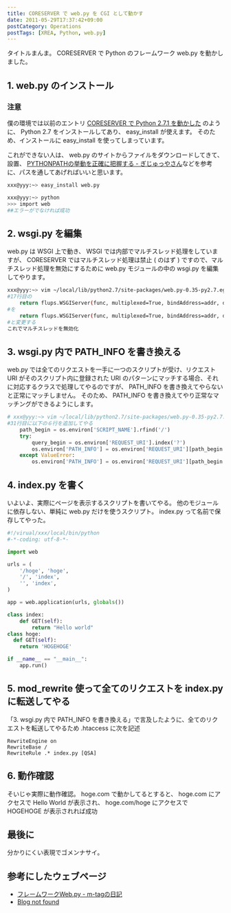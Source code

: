 ```yaml
---
title: CORESERVER で web.py を CGI として動かす
date: 2011-05-29T17:37:42+09:00
postCategory: Operations
postTags: [XREA, Python, web.py]
---
```


タイトルまんま。
CORESERVER で Python のフレームワーク web.py を動かしました。

## 1. web.py のインストール

### 注意

僕の環境では以前のエントリ [CORESERVER で Python 2.7.1 を動かした] のように、 Python 2.7 をインストールしてあり、 easy_install が使えます。
そのため、インストールに easy_install を使ってしまっています。

これができない人は、 web.py のサイトからファイルをダウンロードしてきて、設置、 [PYTHONPATHの挙動を正確に把握する - ぎじゅっやさん](http://hain.jp/index.php/tech-j/2008/01/21/PYTHONPATH)などを参考に、パスを通してあげればいいと思います。

```sh
xxx@yyy:~> easy_install web.py

xxx@yyy:~> python
>>> import web
##エラーがでなければ成功
```

## 2. wsgi.py を編集

web.py は WSGI 上で動き、 WSGI では内部でマルチスレッド処理をしていますが、 CORESERVER ではマルチスレッド処理は禁止 ( のはず ) ですので、マルチスレッド処理を無効にするために web.py モジュールの中の wsgi.py を編集してやります。

```sh
xxx@yyy:~> vim ~/local/lib/python2.7/site-packages/web.py-0.35-py2.7.egg/web/wsgi.py
#17行目の
    return flups.WSGIServer(func, multiplexed=True, bindAddress=addr, debug=False).run()
#を
    return flups.WSGIServer(func, multiplexed=True, bindAddress=addr, debug=False, maxSpare=0).run()
#と変更する
これでマルチスレッドを無効化
```

## 3. wsgi.py 内で PATH_INFO を書き換える

web.py では全てのリクエストを一手に一つのスクリプトが受け、リクエスト URI がそのスクリプト内に登録された URI のパターンにマッチする場合、それに対応するクラスで処理してやるのですが、 PATH_INFO を書き換えてやらないと正常にマッチしません。
そのため、 PATH_INFO を書き換えてやり正常なマッチングができるようにします。

```python
# xxx@yyy:~> vim ~/local/lib/python2.7/site-packages/web.py-0.35-py2.7.egg/web/wsgi.py
#31行目に以下の６行を追加してやる
    path_begin = os.environ['SCRIPT_NAME'].rfind('/')
    try:
        query_begin = os.environ['REQUEST_URI'].index('?')
        os.environ['PATH_INFO'] = os.environ['REQUEST_URI'][path_begin:query_begin]
    except ValueError:
        os.environ['PATH_INFO'] = os.environ['REQUEST_URI'][path_begin:]
```

## 4. index.py を書く

いよいよ、実際にページを表示するスクリプトを書いてやる。
他のモジュールに依存しない、単純に web.py だけを使うスクリプト。
index.py って名前で保存してやった。

```python
#!/virual/xxx/local/bin/python
#-*-coding: utf-8-*-

import web

urls = (
    '/hoge', 'hoge',
    '/', 'index',
    '', 'index',
)

app = web.application(urls, globals())

class index:
    def GET(self):
        return "Hello world"
class hoge:
  def GET(self):
    return 'HOGEHOGE'

if __name__ == "__main__":
    app.run()
```

## 5. mod_rewrite 使って全てのリクエストを index.py に転送してやる

「3. wsgi.py 内で PATH_INFO を書き換える」で言及したように、全てのリクエストを転送してやるため .htaccess に次を記述

```apacheconf
RewriteEngine on
RewriteBase /
RewriteRule .* index.py [QSA]
```

## 6. 動作確認

そいじゃ実際に動作確認。
hoge.com で動かしてるとすると、
hoge.com にアクセスで Hello World が表示され、
hoge.com/hoge にアクセスで HOGEHOGE が表示されれば成功

## 最後に

分かりにくい表現でゴメンナサイ。

## 参考にしたウェブページ

- [フレームワークWeb.py - m-tagの日記](http://d.hatena.ne.jp/m-tag/20091007/1254903609)
- [Blog not found](http://r0nb.blogspot.com/2010/02/webpy-03xweb.html)

[coreserver で python 2.7.1 を動かした]: /2011/05/15/194021.html
